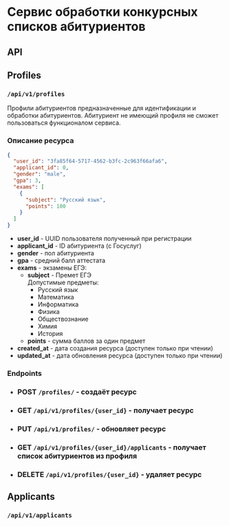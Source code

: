 # Сервис обработки конкурсных списков абитуриентов

## API

## Profiles
### `/api/v1/profiles`

Профили абитуриентов предназначенные для идентификации и обработки абитуриентов. Абитуриент не имеющий профиля не сможет пользоваться функционалом сервиса.

### Описание ресурса

```json
{
  "user_id": "3fa85f64-5717-4562-b3fc-2c963f66afa6",
  "applicant_id": 0,
  "gender": "male",
  "gpa": 3,
  "exams": [
    {
      "subject": "Русский язык",
      "points": 100
    }
  ]
}
```

 * <b>user_id</b> - UUID пользователя полученный при регистрации
 * <b>applicant_id</b> - ID абитуриента (с Госуслуг)
 * <b>gender</b> - пол абитуриента
 * <b>gpa</b> - средний балл аттестата
 * <b>exams</b> - экзамены ЕГЭ:
   * <b>subject</b> - Премет ЕГЭ</br>
   Допустимые предметы: 
     * Русский язык
     * Математика
     * Информатика
     * Физика
     * Обществознание
     * Химия 
     * История
   * <b>points</b> - сумма баллов за один предмет
 * <b>created_at</b> - дата создания ресурса (доступен только при чтении)
 * <b>updated_at</b> - дата обновления ресурса (доступен только при чтении)

### Endpoints

 * ###  <b>POST</b> `/profiles/` - создаёт ресурс

 * ### GET `/api/v1/profiles/{user_id}` - получает ресурс

 * ### PUT `/api/v1/profiles/` - обновляет ресурс

 * ###  GET `/api/v1/profiles/{user_id}/applicants` - получает список абитуриентов из профиля

 * ### DELETE `/api/v1/profiles/{user_id}` - удаляет ресурс


## Applicants

### `/api/v1/applicants`